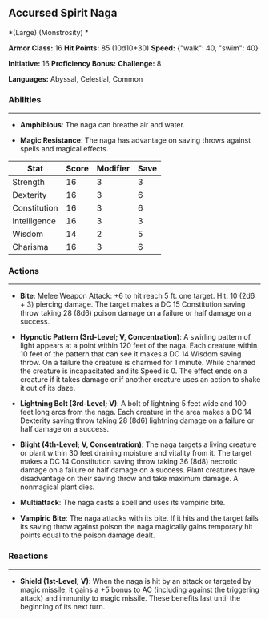 ## Accursed Spirit Naga
*(Large) (Monstrosity) *

**Armor Class:** 16
**Hit Points:** 85 (10d10+30)
**Speed:** {"walk": 40, "swim": 40}

**Initiative:** 16
**Proficiency Bonus:**
**Challenge:** 8

**Languages:** Abyssal, Celestial, Common

### Abilities
 --- 
- **Amphibious**: The naga can breathe air and water.

- **Magic Resistance**: The naga has advantage on saving throws against spells and magical effects.



| Stat | Score | Modifier | Save |
| ---- | ---- | ---- | ---- |
| Strength | 16 | 3 | 3 |
| Dexterity | 16 | 3 | 6 |
| Constitution | 16 | 3 | 6 |
| Intelligence | 16 | 3 | 3 |
| Wisdom | 14 | 2 | 5 |
| Charisma | 16 | 3 | 6 |

### Actions
 --- 
- **Bite**: Melee Weapon Attack: +6 to hit  reach 5 ft.  one target. Hit: 10 (2d6 + 3) piercing damage. The target makes a DC 15 Constitution saving throw  taking 28 (8d6) poison damage on a failure or half damage on a success.

- **Hypnotic Pattern (3rd-Level; V, Concentration)**: A swirling pattern of light appears at a point within 120 feet of the naga. Each creature within 10 feet of the pattern that can see it makes a DC 14 Wisdom saving throw. On a failure  the creature is charmed for 1 minute. While charmed  the creature is incapacitated and its Speed is 0. The effect ends on a creature if it takes damage or if another creature uses an action to shake it out of its daze.

- **Lightning Bolt (3rd-Level; V)**: A bolt of lightning 5 feet wide and 100 feet long arcs from the naga. Each creature in the area makes a DC 14 Dexterity saving throw  taking 28 (8d6) lightning damage on a failure or half damage on a success.

- **Blight (4th-Level; V, Concentration)**: The naga targets a living creature or plant within 30 feet  draining moisture and vitality from it. The target makes a DC 14 Constitution saving throw  taking 36 (8d8) necrotic damage on a failure or half damage on a success. Plant creatures have disadvantage on their saving throw and take maximum damage. A nonmagical plant dies.

- **Multiattack**: The naga casts a spell and uses its vampiric bite.

- **Vampiric Bite**: The naga attacks with its bite. If it hits and the target fails its saving throw against poison  the naga magically gains temporary hit points equal to the poison damage dealt.

### Reactions
 --- 
- **Shield (1st-Level; V)**: When the naga is hit by an attack or targeted by magic missile, it gains a +5 bonus to AC (including against the triggering attack) and immunity to magic missile. These benefits last until the beginning of its next turn.

